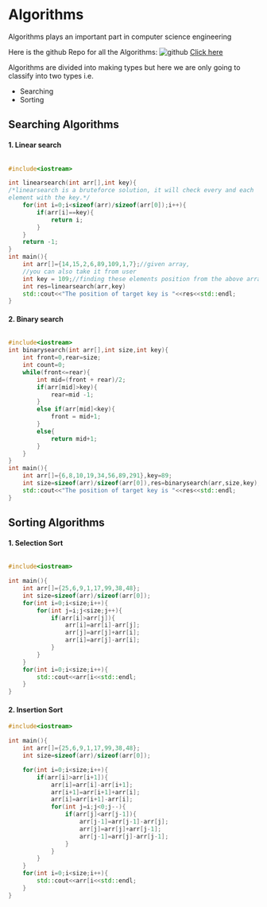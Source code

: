 # Algorithms

Algorithms plays an important part in computer science engineering

Here is the github Repo for all the Algorithms: ![github](/wp.png "Title") [Click here](https://github.com/acetcs/algorithms)

Algorithms are divided into making types but here we are only going to classify into two types i.e.
- Searching
- Sorting

## Searching Algorithms
#### 1. Linear search
```Cpp client

#include<iostream>

int linearsearch(int arr[],int key){
/*linearsearch is a bruteforce solution, it will check every and each
element with the key.*/
    for(int i=0;i<sizeof(arr)/sizeof(arr[0]);i++){
        if(arr[i]==key){
            return i;
        }
    }
    return -1;
}
int main(){
    int arr[]={14,15,2,6,89,109,1,7};//given array, 
    //you can also take it from user
    int key = 109;//finding these elements position from the above array
    int res=linearsearch(arr,key)
    std::cout<<"The position of target key is "<<res<<std::endl;
}
```

#### 2. Binary search
```Cpp Client

#include<iostream>
int binarysearch(int arr[],int size,int key){
    int front=0,rear=size;
    int count=0;
    while(front<=rear){
        int mid=(front + rear)/2;
        if(arr[mid]>key){
            rear=mid -1;
        }
        else if(arr[mid]<key){
            front = mid+1;
        }
        else{
            return mid+1;
        }
    }
}
int main(){
    int arr[]={6,8,10,19,34,56,89,291},key=89;
    int size=sizeof(arr)/sizeof(arr[0]),res=binarysearch(arr,size,key);
    std::cout<<"The position of target key is "<<res<<std::endl;
}
```

## Sorting Algorithms

#### 1. Selection Sort

```Cpp Client

#include<iostream>

int main(){
    int arr[]={25,6,9,1,17,99,38,48};
    int size=sizeof(arr)/sizeof(arr[0]);
    for(int i=0;i<size;i++){
        for(int j=i;j<size;j++){
            if(arr[i]>arr[j]){
                arr[i]=arr[i]-arr[j];
                arr[j]=arr[j]+arr[i];
                arr[i]=arr[j]-arr[i];
            }
        }
    }
    for(int i=0;i<size;i++){
        std::cout<<arr[i<<std::endl;
    }
}
```
#### 2. Insertion Sort

```Cpp Client
#include<iostream>

int main(){
    int arr[]={25,6,9,1,17,99,38,48};
    int size=sizeof(arr)/sizeof(arr[0]);

    for(int i=0;i<size;i++){
        if(arr[i]>arr[i+1]){
            arr[i]=arr[i]-arr[i+1];
            arr[i+1]=arr[i+1]+arr[i];
            arr[i]=arr[i+1]-arr[i];
            for(int j=i;j<0;j--){
                if(arr[j]<arr[j-1]){
                    arr[j-1]=arr[j-1]-arr[j];
                    arr[j]=arr[j]+arr[j-1];
                    arr[j-1]=arr[j]-arr[j-1];
                }
            }
        }
    }
    for(int i=0;i<size;i++){
        std::cout<<arr[i<<std::endl;
    }
}
```